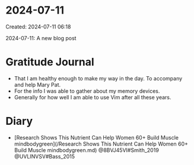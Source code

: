 # 2024-07-11
Created: 2024-07-11 06:18

2024-07-11: A new blog post

# Gratitude Journal 
- That I am healthy enough to make my way in the day. To accompany and help Mary Pat.
- For the info I was able to gather about my memory devices.
- Generally for how well I am able to use Vim after all these years.
# Diary 
- [Research Shows This Nutrient Can Help Women 60+ Build Muscle  mindbodygreen](/Research Shows This Nutrient Can Help Women 60+ Build Muscle  mindbodygreen.md)
@8BVJ45VI#Smith_2019
@UVLINVSV#Bass_2015
